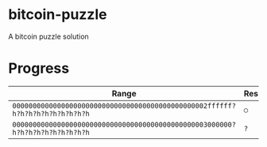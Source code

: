 # bitcoin-puzzle
A bitcoin puzzle solution

# Progress

| Range                                                                        | Result |
| ---------------------------------------------------------------------------- | ------ |
| `000000000000000000000000000000000000000000000002ffffff?h?h?h?h?h?h?h?h?h?h` | `○`    |
| `000000000000000000000000000000000000000000000003000000?h?h?h?h?h?h?h?h?h?h` | `?`    |
